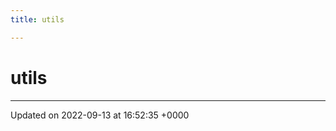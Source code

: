 ```yaml
---
title: utils

---
```


# utils








-------------------------------

Updated on 2022-09-13 at 16:52:35 +0000
